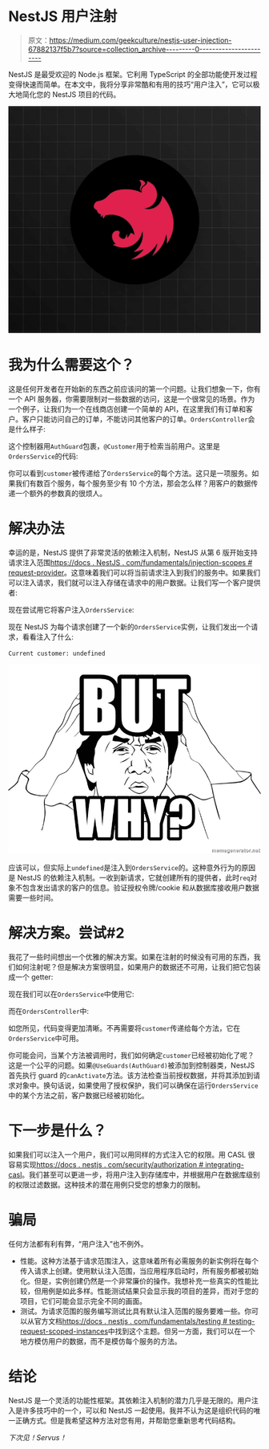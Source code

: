 # NestJS 用户注射

> 原文：<https://medium.com/geekculture/nestjs-user-injection-67882137f5b7?source=collection_archive---------0----------------------->

NestJS 是最受欢迎的 Node.js 框架。它利用 TypeScript 的全部功能使开发过程变得快速而简单。在本文中，我将分享非常酷和有用的技巧“用户注入”，它可以极大地简化您的 NestJS 项目的代码。

![](img/9503cd9bfb80651d05b30e92987abe75.png)

# 我为什么需要这个？

这是任何开发者在开始新的东西之前应该问的第一个问题。让我们想象一下，你有一个 API 服务器，你需要限制对一些数据的访问，这是一个很常见的场景。作为一个例子，让我们为一个在线商店创建一个简单的 API，在这里我们有订单和客户。客户只能访问自己的订单，不能访问其他客户的订单。`OrdersController`会是什么样子:

这个控制器用`AuthGuard`包裹，`@Customer`用于检索当前用户。这里是`OrdersService`的代码:

你可以看到`customer`被传递给了`OrdersService`的每个方法。这只是一项服务。如果我们有数百个服务，每个服务至少有 10 个方法，那会怎么样？用客户的数据传递一个额外的参数真的很烦人。

# 解决办法

幸运的是，NestJS 提供了非常灵活的依赖注入机制，NestJS 从第 6 版开始支持请求注入范围[https://docs . NestJS . com/fundamentals/injection-scopes # request-provider](https://docs.nestjs.com/fundamentals/injection-scopes#request-provider)。这意味着我们可以将当前请求注入到我们的服务中。如果我们可以注入请求，我们就可以注入存储在请求中的用户数据。让我们写一个客户提供者:

现在尝试用它将客户注入`OrdersService`:

现在 NestJS 为每个请求创建了一个新的`OrdersService`实例，让我们发出一个请求，看看注入了什么:

`Current customer: undefined`

![](img/1589c8249f3f6bc393084ccec7dcc5da.png)

应该可以，但实际上`undefined`是注入到`OrdersService`的。这种意外行为的原因是 NestJS 的依赖注入机制。一收到新请求，它就创建所有的提供者，此时`req`对象不包含发出请求的客户的信息。验证授权令牌/cookie 和从数据库接收用户数据需要一些时间。

# 解决方案。尝试#2

我花了一些时间想出一个优雅的解决方案。如果在注射的时候没有可用的东西，我们如何注射呢？但是解决方案很明显，如果用户的数据还不可用，让我们把它包装成一个 getter:

现在我们可以在`OrdersService`中使用它:

而在`OrdersController`中:

如您所见，代码变得更加清晰。不再需要将`customer`传递给每个方法，它在`OrdersService`中可用。

你可能会问，当某个方法被调用时，我们如何确定`customer`已经被初始化了呢？这是一个公平的问题。如果`@UseGuards(AuthGuard)`被添加到控制器类，NestJS 首先执行 guard 的`canActivate`方法。该方法检查当前授权数据，并将其添加到请求对象中。换句话说，如果使用了授权保护，我们可以确保在运行`OrdersService`中的某个方法之前，客户数据已经被初始化。

# 下一步是什么？

如果我们可以注入一个用户，我们可以用同样的方式注入它的权限。用 CASL 很容易实现[https://docs . nestjs . com/security/authorization # integrating-casl](https://docs.nestjs.com/security/authorization#integrating-casl)。我们甚至可以更进一步，将用户注入到存储库中，并根据用户在数据库级别的权限过滤数据。这种技术的潜在用例只受您的想象力的限制。

# 骗局

任何方法都有利有弊，“用户注入”也不例外。

*   性能。这种方法基于请求范围注入，这意味着所有必需服务的新实例将在每个传入请求上创建。使用默认注入范围，当应用程序启动时，所有服务都被初始化。但是，实例创建仍然是一个非常廉价的操作。我想补充一些真实的性能比较，但用例是如此多样。性能测试结果只会显示我的项目的差异，而对于您的项目，它们可能会显示完全不同的画面。
*   测试。为请求范围的服务编写测试比具有默认注入范围的服务要难一些。你可以从官方文档[https://docs . nestjs . com/fundamentals/testing # testing-request-scoped-instances](https://docs.nestjs.com/fundamentals/testing#testing-request-scoped-instances)中找到这个主题。但另一方面，我们可以在一个地方模仿用户的数据，而不是模仿每个服务的方法。

# 结论

NestJS 是一个灵活的功能性框架。其依赖注入机制的潜力几乎是无限的。用户注入是许多技巧中的一个，可以和 NestJS 一起使用。我并不认为这是组织代码的唯一正确方式。但是我希望这种方法对您有用，并帮助您重新思考代码结构。

*下次见！Servus！*